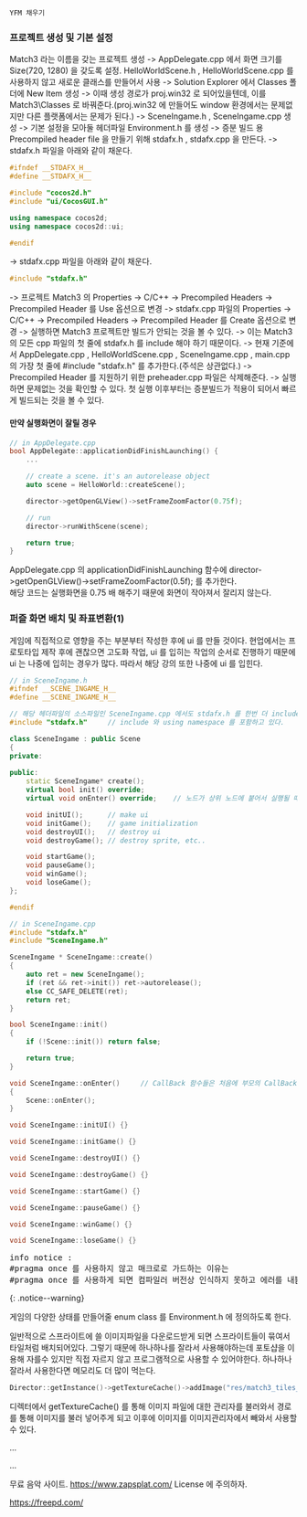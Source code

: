 `YFM 채우기`

### 프로젝트 생성 및 기본 설정
Match3 라는 이름을 갖는 프로젝트 생성 -> AppDelegate.cpp 에서 화면 크기를 Size(720, 1280) 을 갖도록 설정.
HelloWorldScene.h , HelloWorldScene.cpp 를 사용하지 않고 새로운 클래스를 만들어서 사용 -> Solution Explorer 에서 Classes 폴더에 New Item 생성 -> 이때 생성 경로가 proj.win32 로 되어있을텐데, 이를 Match3\Classes 로 바꿔준다.(proj.win32 에 만들어도 window 환경에서는 문제없지만 다른 플랫폼에서는 문제가 된다.) -> SceneIngame.h , SceneIngame.cpp 생성 -> 기본 설정을 모아둘 헤더파일 Environment.h 를 생성 -> 증분 빌드 용 Precompiled header file 을 만들기 위해 stdafx.h , stdafx.cpp 을 만든다.
-> stdafx.h 파일을 아래와 같이 채운다.
```cpp
#ifndef __STDAFX_H__
#define __STDAFX_H__

#include "cocos2d.h"
#include "ui/CocosGUI.h"

using namespace cocos2d;
using namespace cocos2d::ui;

#endif
```
-> stdafx.cpp 파일을 아래와 같이 채운다.
```cpp
#include "stdafx.h"
```
-> 프로젝트 Match3 의 Properties -> C/C++ -> Precompiled Headers -> Precompiled Header 를 Use 옵션으로 변경 -> stdafx.cpp 파일의 Properties -> C/C++ -> Precompiled Headers -> Precompiled Header 를 Create 옵션으로 변경 -> 실행하면 Match3 프로젝트만 빌드가 안되는 것을 볼 수 있다.
-> 이는  Match3 의 모든 cpp 파일의 첫 줄에 stdafx.h 를 include 해야 하기 때문이다. -> 현재 기준에서 AppDelegate.cpp , HelloWorldScene.cpp , SceneIngame.cpp , main.cpp 의 가장 첫 줄에 #include "stdafx.h" 를 추가한다.(주석은 상관없다.) -> Precompiled Header 를 지원하기 위한 preheader.cpp 파일은 삭제해준다. -> 실행하면 문제없는 것을 확인할 수 있다. 첫 실행 이후부터는 증분빌드가 적용이 되어서 빠르게 빌드되는 것을 볼 수 있다.

#### 만약 실행화면이 잘릴 경우 
```cpp
// in AppDelegate.cpp 
bool AppDelegate::applicationDidFinishLaunching() {
    ...

    // create a scene. it's an autorelease object
    auto scene = HelloWorld::createScene();

    director->getOpenGLView()->setFrameZoomFactor(0.75f);

    // run
    director->runWithScene(scene);

    return true;
}
```
AppDelegate.cpp 의 applicationDidFinishLaunching 함수에 director->getOpenGLView()->setFrameZoomFactor(0.5f); 를 추가한다.    
해당 코드는 실행화면을 0.75 배 해주기 때문에 화면이 작아져서 잘리지 않는다.

### 퍼즐 화면 배치 및 좌표변환(1)
게임에 직접적으로 영향을 주는 부분부터 작성한 후에 ui 를 만들 것이다.
현업에서는 프로토타입 제작 후에 괜찮으면 고도화 작업, ui 를 입히는 작업의 순서로 진행하기 때문에 ui 는 나중에 입히는 경우가 많다.
따라서 해당 강의 또한 나중에 ui 를 입힌다.

```cpp
// in SceneIngame.h
#ifndef __SCENE_INGAME_H__
#define __SCENE_INGAME_H__

// 해당 헤더파일의 소스파일인 SceneIngame.cpp 에서도 stdafx.h 를 한번 더 include 하는데 그것은 VS 에서 강제하기 때문이다.
#include "stdafx.h"		// include 와 using namespace 를 포함하고 있다. 

class SceneIngame : public Scene
{
private:
	
public:
    static SceneIngame* create();
    virtual bool init() override;
    virtual void onEnter() override;	// 노드가 상위 노드에 붙어서 실행될 때 자동으로 실행되는 CallBack 함수.

    void initUI();		// make ui
    void initGame();	// game initialization
    void destroyUI();	// destroy ui
    void destroyGame();	// destroy sprite, etc..

    void startGame();
    void pauseGame();
    void winGame();
    void loseGame();
};

#endif

// in SceneIngame.cpp
#include "stdafx.h"
#include "SceneIngame.h"

SceneIngame * SceneIngame::create()
{
    auto ret = new SceneIngame();
    if (ret && ret->init()) ret->autorelease();
    else CC_SAFE_DELETE(ret);
    return ret;
}

bool SceneIngame::init()
{
    if (!Scene::init()) return false;

    return true;
}

void SceneIngame::onEnter()		// CallBack 함수들은 처음에 부모의 CallBack 함수를 호출해줘야한다.
{
    Scene::onEnter();
}

void SceneIngame::initUI() {}

void SceneIngame::initGame() {}

void SceneIngame::destroyUI() {}

void SceneIngame::destroyGame() {}

void SceneIngame::startGame() {}

void SceneIngame::pauseGame() {}

void SceneIngame::winGame() {}

void SceneIngame::loseGame() {}
```
<pre>info notice :
#pragma once 를 사용하지 않고 매크로로 가드하는 이유는
#pragma once 를 사용하게 되면 컴파일러 버전상 인식하지 못하고 에러를 내뿜는 경우가 있다. #pragma once 를 지원하는 컴파일러도 많지만 버전이 낮은 컴파일러에서 컴파일하게 되면 (리눅스 등) 오류코드가 발생한다. 그렇기 때문에 매크로로 가드하는 것이 좀 더 낫다.</pre>{: .notice--warning}

게임의 다양한 상태를 만들어줄 enum class 를 Environment.h 에 정의하도록 한다.

일반적으로 스프라이트에 쓸 이미지파일을 다운로드받게 되면 스프라이트들이 묶여서 타일처럼 배치되어있다. 그렇기 때문에 하나하나를 잘라서 사용해야하는데 포토샵을 이용해 자를수 있지만 직접 자르지 않고 프로그램적으로 사용할 수 있어야한다.
하나하나 잘라서 사용한다면 메모리도 더 많이 먹는다.

```cpp
Director::getInstance()->getTextureCache()->addImage("res/match3_tiles_px.png");
```
디렉터에서 getTextureCache() 를 통해 이미지 파일에 대한 관리자를 불러와서 경로를 통해 이미지를 불러 넣어주게 되고 이후에 이미지를 이미지관리자에서 빼와서 사용할 수 있다.

...

...

무료 음악 사이트.
<https://www.zapsplat.com/> 
License 에 주의하자.

<https://freepd.com/>